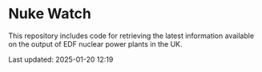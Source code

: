 # Nuke Watch

This repository includes code for retrieving the latest information available on the output of EDF nuclear power plants in the UK.

Last updated: 2025-01-20 12:19
